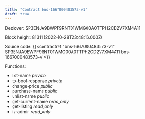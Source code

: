 ```yaml
---
title: "Contract bns-1667000483573-v1"
draft: true
---
```

Deployer: SP3ENJA9BWPF9RNT01WMG00A0TTPH2CD2V7XM4A11


 



Block height: 81311 (2022-10-28T23:48:16.000Z)

Source code: {{<contractref "bns-1667000483573-v1" SP3ENJA9BWPF9RNT01WMG00A0TTPH2CD2V7XM4A11 bns-1667000483573-v1>}}

Functions:

* list-name _private_
* to-bool-response _private_
* change-price _public_
* purchase-name _public_
* unlist-name _public_
* get-current-name _read_only_
* get-listing _read_only_
* is-admin _read_only_
